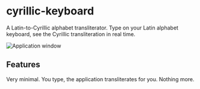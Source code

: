 # cyrillic-keyboard

A Latin-to-Cyrillic alphabet transliterator. Type on your Latin alphabet keyboard, see the Cyrillic transliteration in real time.

![Application window](https://user-images.githubusercontent.com/62149513/166102556-effebb85-4192-4075-872a-a33381eb8f0e.png)

## Features
Very minimal. You type, the application transliterates for you. Nothing more.
